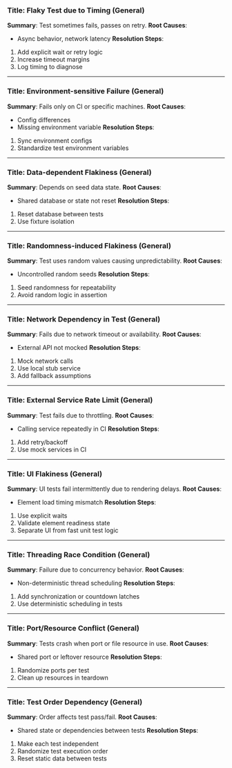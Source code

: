 ### Title: Flaky Test due to Timing (General)
**Summary**: Test sometimes fails, passes on retry.
**Root Causes**:
- Async behavior, network latency
**Resolution Steps**:
1. Add explicit wait or retry logic
2. Increase timeout margins
3. Log timing to diagnose
---
### Title: Environment-sensitive Failure (General)
**Summary**: Fails only on CI or specific machines.
**Root Causes**:
- Config differences
- Missing environment variable
**Resolution Steps**:
1. Sync environment configs
2. Standardize test environment variables
---
### Title: Data-dependent Flakiness (General)
**Summary**: Depends on seed data state.
**Root Causes**:
- Shared database or state not reset
**Resolution Steps**:
1. Reset database between tests
2. Use fixture isolation
---
### Title: Randomness-induced Flakiness (General)
**Summary**: Test uses random values causing unpredictability.
**Root Causes**:
- Uncontrolled random seeds
**Resolution Steps**:
1. Seed randomness for repeatability
2. Avoid random logic in assertion
---
### Title: Network Dependency in Test (General)
**Summary**: Fails due to network timeout or availability.
**Root Causes**:
- External API not mocked
**Resolution Steps**:
1. Mock network calls
2. Use local stub service
3. Add fallback assumptions
---
### Title: External Service Rate Limit (General)
**Summary**: Test fails due to throttling.
**Root Causes**:
- Calling service repeatedly in CI
**Resolution Steps**:
1. Add retry/backoff
2. Use mock services in CI
---
### Title: UI Flakiness (General)
**Summary**: UI tests fail intermittently due to rendering delays.
**Root Causes**:
- Element load timing mismatch
**Resolution Steps**:
1. Use explicit waits
2. Validate element readiness state
3. Separate UI from fast unit test logic
---
### Title: Threading Race Condition (General)
**Summary**: Failure due to concurrency behavior.
**Root Causes**:
- Non-deterministic thread scheduling
**Resolution Steps**:
1. Add synchronization or countdown latches
2. Use deterministic scheduling in tests
---
### Title: Port/Resource Conflict (General)
**Summary**: Tests crash when port or file resource in use.
**Root Causes**:
- Shared port or leftover resource
**Resolution Steps**:
1. Randomize ports per test
2. Clean up resources in teardown
---
### Title: Test Order Dependency (General)
**Summary**: Order affects test pass/fail.
**Root Causes**:
- Shared state or dependencies between tests
**Resolution Steps**:
1. Make each test independent
2. Randomize test execution order
3. Reset static data between tests